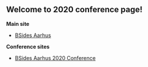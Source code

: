 ## Welcome to 2020 conference page!

**Main site**
- [BSides Aarhus](https://bsidesaar.dk)

**Conference sites**
- [BSides Aarhus 2020 Conference](https://2020.bsidesaar.dk)

